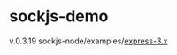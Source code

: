# sockjs-demo

v.0.3.19 sockjs-node/examples/[express-3.x](https://github.com/sockjs/sockjs-node/blob/v0.3.19/examples/express-3.x)